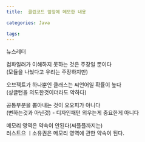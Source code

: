 ```yaml
---
title:  클린코드 앞장에 메모한 내용

categories: Java

tags: 
---
```


  
뉴스레터  
  
컴파일러가 이해하지 못하는 것은 주장일 뿐이다  
(모듈을 나눴다고 우리는 주장하지만)  
  
오브젝트가 하나뿐인 클래스는 씨언어일 확률이 높다  
(싱글턴을 의도한것이더라도 악하다)  
  
공통부분을 뽑아내는 것이 오오피가 아니다  
(변하는것과 아닌것) - 디자인패턴 외우는게 중요한게 아니다  
  
메모리 영역은 약속이 안된다(씨플플까지는)  
러스트으 ㅣ소유권은 메모리 영역에 관한 약속이 된다.  
